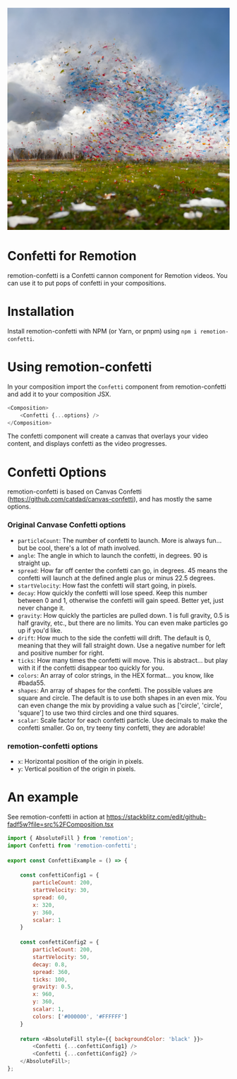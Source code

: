 ![AI Generated Confetti image](/assets/confetti.png?raw=true "Confetti imagined by Midjourney")

# Confetti for Remotion

remotion-confetti is a Confetti cannon component for Remotion videos. You can use it to put pops of confetti in your
compositions.

# Installation

Install remotion-confetti with NPM (or Yarn, or pnpm) using `npm i remotion-confetti`.

# Using remotion-confetti

In your composition import the `Confetti` component from remotion-confetti and add it to your composition JSX.

```js
<Composition>
    <Confetti {...options} />
</Composition>
```

The confetti component will create a canvas that overlays your video content, and displays confetti as the video progresses.

# Confetti Options

remotion-confetti is based on Canvas Confetti (https://github.com/catdad/canvas-confetti), and has mostly the same options.

### Original Canvase Confetti options

- `particleCount`: The number of confetti to launch. More is always fun... but be cool, there's a lot of math involved.
- `angle`: The angle in which to launch the confetti, in degrees. 90 is straight up.
- `spread`: How far off center the confetti can go, in degrees. 45 means the confetti will launch at the defined angle plus or minus 22.5 degrees.
- `startVelocity`: How fast the confetti will start going, in pixels.
- `decay`: How quickly the confetti will lose speed. Keep this number between 0 and 1, otherwise the confetti will gain speed. Better yet, just never change it.
- `gravity`: How quickly the particles are pulled down. 1 is full gravity, 0.5 is half gravity, etc., but there are no limits. You can even make particles go up if you'd like.
- `drift`: How much to the side the confetti will drift. The default is 0, meaning that they will fall straight down. Use a negative number for left and positive number for right.
- `ticks`: How many times the confetti will move. This is abstract... but play with it if the confetti disappear too quickly for you.
- `colors`: An array of color strings, in the HEX format... you know, like #bada55.
- `shapes`: An array of shapes for the confetti. The possible values are square and circle. The default is to use both shapes in an even mix. You can even change the mix by providing a value such as ['circle', 'circle', 'square'] to use two third circles and one third squares.
- `scalar`: Scale factor for each confetti particle. Use decimals to make the confetti smaller. Go on, try teeny tiny confetti, they are adorable!

### remotion-confetti options

- `x`: Horizontal position of the origin in pixels.
- `y`: Vertical position of the origin in pixels.

# An example

See remotion-confetti in action at https://stackblitz.com/edit/github-fadf5w?file=src%2FComposition.tsx

```js
import { AbsoluteFill } from 'remotion';
import Confetti from 'remotion-confetti';

export const ConfettiExample = () => {

	const confettiConfig1 = {
		particleCount: 200,
		startVelocity: 30,
		spread: 60,
		x: 320,
		y: 360,
		scalar: 1
	}

	const confettiConfig2 = {
		particleCount: 200,
		startVelocity: 50,
		decay: 0.8,
		spread: 360,
		ticks: 100,
		gravity: 0.5,
		x: 960,
		y: 360,
		scalar: 1,
		colors: ['#000000', '#FFFFFF']
	}

	return <AbsoluteFill style={{ backgroundColor: 'black' }}>
		<Confetti {...confettiConfig1} />
		<Confetti {...confettiConfig2} />
	</AbsoluteFill>;
};

```